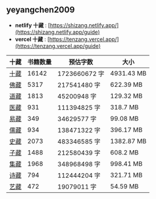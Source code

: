 ## yeyangchen2009

- **netlify 十藏** : [https://shizang.netlify.app/](https://shizang.netlify.app/guide)
- **vercel 十藏** : [https://tenzang.vercel.app/](https://tenzang.vercel.app/guide)

| **十藏** | **书籍数量** | **预估字数** | **大小** |
| --- | --- | --- | --- |
| [十藏](https://shizang.netlify.app/#/十藏/README) | 16142 | 1723660672 字 | 4931.43 MB |
| [佛藏](https://shizang.netlify.app/#/十藏/佛藏/README) | 5317 | 217541480 字 | 622.39 MB |
| [道藏](https://shizang.netlify.app/#/十藏/道藏/README) | 1813 | 45200948 字 | 129.32 MB |
| [医藏](https://shizang.netlify.app/#/十藏/医藏/README) | 931 | 111394825 字 | 318.7 MB |
| [易藏](https://shizang.netlify.app/#/十藏/易藏/README) | 349 | 34629577 字 | 99.08 MB |
| [儒藏](https://shizang.netlify.app/#/十藏/儒藏/README) | 934 | 138471322 字 | 396.17 MB |
| [史藏](https://shizang.netlify.app/#/十藏/史藏/README) | 2073 | 483346585 字 | 1382.87 MB |
| [子藏](https://shizang.netlify.app/#/十藏/子藏/README) | 1488 | 212580439 字 | 608.2 MB |
| [集藏](https://shizang.netlify.app/#/十藏/集藏/README) | 1968 | 348968498 字 | 998.41 MB |
| [诗藏](https://shizang.netlify.app/#/十藏/诗藏/README) | 794 | 112444204 字 | 321.71 MB |
| [艺藏](https://shizang.netlify.app/#/十藏/艺藏/README) | 472 | 19079011 字 | 54.59 MB |
